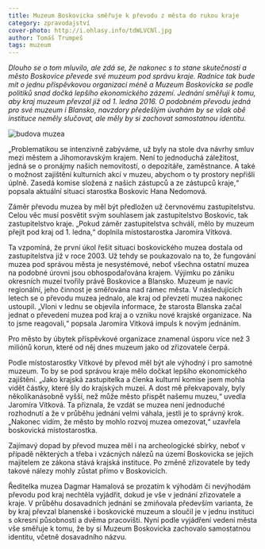 ```yaml
---
title: Muzeum Boskovicka směřuje k převodu z města do rukou kraje
category: zpravodajství
cover-photo: http://i.ohlasy.info/tdWLVCNl.jpg
author: Tomáš Trumpeš
tags: muzeum
---
```


*Dlouho se o tom mluvilo, ale zdá se, že nakonec s to stane skutečností a město Boskovice převede své muzeum pod správu kraje. Radnice tak bude mít o jednu příspěvkovou organizaci méně a Muzeum Boskovicka se podle politiků snad dočká lepšího ekonomického zázemí. Jednání směřují k tomu, aby kraj muzeum převzal již od 1. ledna 2016. O podobném převodu jedná pro své muzeum i Blansko, navzdory předešlým úvahám by se však obě instituce neměly slučovat, ale měly by si zachovat samostatnou identitu.*

<img src="http://i.ohlasy.info/tdWLVCN.jpg" alt="budova muzea" class="img-responsive">

„Problematikou se intenzivně zabýváme, už byly na stole dva návrhy smluv mezi městem a Jihomoravským krajem. Není to jednoduchá záležitost, jedná se o pronájmy našich nemovitostí, o depozitáře, zaměstnance. A také o možnost zajištění kulturních akcí v muzeu, abychom o ty prostory nepřišli úplně. Zasedá komise složená z našich zástupců a ze zástupců kraje,“ popsala aktuální situaci starostka Boskovic Hana Nedomová.

Záměr převodu muzea by měl být předložen už červnovému zastupitelstvu. Celou věc musí posvětit svým souhlasem jak zastupitelstvo Boskovic, tak zastupitelstvo kraje.  „Pokud záměr zastupitelstva schválí, mělo by muzeum přejít pod kraj od 1. ledna,“ doplnila místostarostka Jaromíra Vítková.

Ta vzpomíná, že první úkol řešit situaci boskovického muzea dostala od zastupitelstva již v roce 2003. Už tehdy se poukazovalo na to, že fungování muzea pod správou města je nesystémové, neboť všechna ostatní muzea na podobné úrovni jsou obhospodařována krajem. Výjimku po zániku okresních muzeí tvořily právě Boskovice a Blansko. Muzeum je navíc regionální, jeho činnost je směřována nad rámec města. V následujících letech se o převodu muzea jednalo, ale kraj od převzetí muzea nakonec ustoupil. „Vloni v lednu se objevila informace, že starosta Blanska začal jednat o převedení muzea pod kraj a o vzniku nové krajské organizace. Na to jsme reagovali,“ popsala Jaromíra Vítková impuls k novým jednáním.

Pro město by úbytek příspěvkové organizace znamenal úsporu více než 3 miliónů korun, které od něj dnes muzeum jako od zřizovatele čerpá. 

Podle místostarostky Vítkové by převod měl být ale výhodný i pro samotné muzeum. To by se pod správou kraje mělo dočkat lepšího ekonomického zajištění. „Jako krajská zastupitelka a členka kulturní komise jsem mohla vidět částky, které šly do krajských muzeí. A dost mě překvapovaly, byly několikanásobně vyšší, než může město přispět našemu muzeu,“ uvedla Jaromíra Vítková. Ta přiznala, že vzdát se muzea není jednoduché rozhodnutí a že v průběhu jednání velmi váhala, jestli je to správný krok. „Nakonec vidím, že město by mohlo rozvoj muzea omezovat,“ uzavřela boskovická místostarostka.

Zajímavý dopad by převod muzea měl i na archeologické sbírky, neboť v případě některých a třeba i vzácných nálezů na území Boskovicka se jejich majitelem ze zákona stává krajská instituce. Po změně zřizovatele by tedy takové nálezy mohly zůstat přímo v Boskovicích.

Ředitelka muzea Dagmar Hamalová se prozatím k výhodám či nevýhodám převodu pod kraj nechtěla vyjádřit, dokud je vše v jednání zřizovatele a kraje.  V průběhu dosavadních jednání se zmiňovala především varianta, že by kraj převzal blanenské i boskovické muzeum a sloučil je v jednu instituci s okresní působností a dvěma pracovišti. Nyní podle vyjádření vedení města vše směřuje k tomu, že by si Muzeum Boskovicka zachovalo samostatnou identitu, včetně dosavadního názvu.